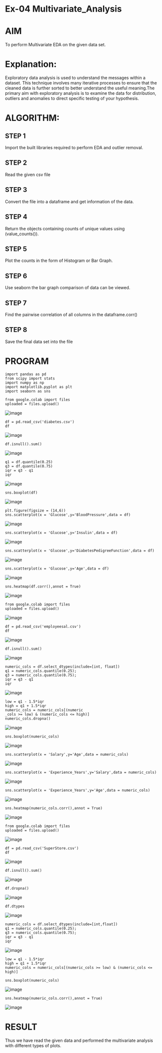 # Ex-04 Multivariate_Analysis

# AIM
To perform Multivariate EDA on the given data set.

# Explanation:
Exploratory data analysis is used to understand the messages within a dataset. This technique involves many iterative processes to ensure that the cleaned data is further sorted to better understand the useful meaning.The primary aim with exploratory analysis is to examine the data for distribution, outliers and anomalies to direct specific testing of your hypothesis.

# ALGORITHM:
## STEP 1
Import the built libraries required to perform EDA and outlier removal.

## STEP 2
Read the given csv file

## STEP 3
Convert the file into a dataframe and get information of the data.

## STEP 4
Return the objects containing counts of unique values using (value_counts()).

## STEP 5
Plot the counts in the form of Histogram or Bar Graph.

## STEP 6
Use seaborn the bar graph comparison of data can be viewed.

## STEP 7
Find the pairwise correlation of all columns in the dataframe.corr()

## STEP 8
Save the final data set into the file

# PROGRAM
```
import pandas as pd
from scipy import stats
import numpy as np
import matplotlib.pyplot as plt
import seaborn as sns
```
```
from google.colab import files
uploaded = files.upload()
```
![image](https://github.com/Poojariyaa/Multivariate_Analysis/assets/127511817/9c4857c4-2d6e-4bd0-91f7-f9221790176e)

```
df = pd.read_csv('diabetes.csv')
df
```
![image](https://github.com/Poojariyaa/Multivariate_Analysis/assets/127511817/7c2e3113-87ea-4f44-aca1-8d38731a405a)

```
df.isnull().sum()
```
![image](https://github.com/Poojariyaa/Multivariate_Analysis/assets/127511817/71665b6c-2770-4964-baf3-1032b9014511)

```
q1 = df.quantile(0.25)
q3 = df.quantile(0.75)
iqr = q3 - q1
iqr
```
![image](https://github.com/Poojariyaa/Multivariate_Analysis/assets/127511817/e662aab8-4741-4849-96f0-bebbfd1d5b88)

```
sns.boxplot(df)
```
![image](https://github.com/Poojariyaa/Multivariate_Analysis/assets/127511817/143d035a-b207-4fcf-9390-e7fd018028da)

```
plt.figure(figsize = (14,6))
sns.scatterplot(x = 'Glucose',y='BloodPressure',data = df)
```
![image](https://github.com/Poojariyaa/Multivariate_Analysis/assets/127511817/e9d6a2c7-774c-4885-b653-7cbb75dfa3f8)

```
sns.scatterplot(x = 'Glucose',y='Insulin',data = df)
```
![image](https://github.com/Poojariyaa/Multivariate_Analysis/assets/127511817/e6e48f39-bada-4b3a-a702-01c3e8596f8e)

```
sns.scatterplot(x = 'Glucose',y='DiabetesPedigreeFunction',data = df)
```
![image](https://github.com/Poojariyaa/Multivariate_Analysis/assets/127511817/87538ada-7685-4eff-b588-64cfbc537907)

```
sns.scatterplot(x = 'Glucose',y='Age',data = df)
```
![image](https://github.com/Poojariyaa/Multivariate_Analysis/assets/127511817/a1ddf5ad-2409-4ba5-97f9-3ecb968a36d3)

```
sns.heatmap(df.corr(),annot = True)
```
![image](https://github.com/Poojariyaa/Multivariate_Analysis/assets/127511817/2d2b9ac4-70f5-46df-b942-1502d1ba09a8)

```
from google.colab import files
uploaded = files.upload()
```
![image](https://github.com/Poojariyaa/Multivariate_Analysis/assets/127511817/a5d7de5b-d301-44dc-9487-60740d73ee25)

```
df = pd.read_csv('employeesal.csv')
df
```
![image](https://github.com/Poojariyaa/Multivariate_Analysis/assets/127511817/c760fdbc-bd24-4b0b-bb60-19e797cf8252)

```
df.isnull().sum()
```
![image](https://github.com/Poojariyaa/Multivariate_Analysis/assets/127511817/a37d4a6d-fc05-42a1-82f0-dae8d5284c3e)

```
numeric_cols = df.select_dtypes(include=[int, float])
q1 = numeric_cols.quantile(0.25);
q3 = numeric_cols.quantile(0.75);
iqr = q3 - q1
iqr
```
![image](https://github.com/Poojariyaa/Multivariate_Analysis/assets/127511817/2937a873-3061-4c39-9292-b9c172e6cef1)

```
low = q1 - 1.5*iqr
high = q1 + 1.5*iqr
numeric_cols = numeric_cols[(numeric
_cols >= low) & (numeric_cols <= high)]
numeric_cols.dropna()
```
![image](https://github.com/Poojariyaa/Multivariate_Analysis/assets/127511817/32ebbf24-9edc-4b41-8ad6-d96cb8988cea)

```
sns.boxplot(numeric_cols)
```
![image](https://github.com/Poojariyaa/Multivariate_Analysis/assets/127511817/d4dd0440-5149-465f-9b80-8a4efe3c9b5e)

```
sns.scatterplot(x = 'Salary',y='Age',data = numeric_cols)
```
![image](https://github.com/Poojariyaa/Multivariate_Analysis/assets/127511817/cdb11a3e-14bd-4bcf-b6d0-5b7e8b5c1d3c)

```
sns.scatterplot(x = 'Experience_Years',y='Salary',data = numeric_cols)
```
![image](https://github.com/Poojariyaa/Multivariate_Analysis/assets/127511817/bd3d9fe3-da0b-4c1a-a4ab-3d568ab17c14)

```
sns.scatterplot(x = 'Experience_Years',y='Age',data = numeric_cols)
```
![image](https://github.com/Poojariyaa/Multivariate_Analysis/assets/127511817/2ce56206-80ff-407f-83a5-eae3d3b93089)

```
sns.heatmap(numeric_cols.corr(),annot = True)
```
![image](https://github.com/Poojariyaa/Multivariate_Analysis/assets/127511817/6c1c74fb-6750-4322-8a41-2b5758a20713)

```
from google.colab import files
uploaded = files.upload()
```
![image](https://github.com/Poojariyaa/Multivariate_Analysis/assets/127511817/0c1aa82f-4ae0-429b-b7a8-1a033ed28e4c)

```
df = pd.read_csv('SuperStore.csv')
df
```
![image](https://github.com/Poojariyaa/Multivariate_Analysis/assets/127511817/b7ea5162-9a65-4b86-ba4b-7829cb0972bb)

```
df.isnull().sum()
```
![image](https://github.com/Poojariyaa/Multivariate_Analysis/assets/127511817/ed424f27-6f61-4373-a1cc-3fd5331da6bb)

```
df.dropna()
```
![image](https://github.com/Poojariyaa/Multivariate_Analysis/assets/127511817/2ed399c2-27df-44ed-b6f1-69bac5f3632f)

```
df.dtypes
```
![image](https://github.com/Poojariyaa/Multivariate_Analysis/assets/127511817/0cb3ac70-d369-41f5-8baf-bc4d905cc885)

```
numeric_cols = df.select_dtypes(include=[int,float])
q1 = numeric_cols.quantile(0.25);
q3 = numeric_cols.quantile(0.75);
iqr = q3 - q1
iqr
```
![image](https://github.com/Poojariyaa/Multivariate_Analysis/assets/127511817/4a65488f-1668-490d-b01b-d82f10c1ce66)

```
low = q1 - 1.5*iqr
high = q1 + 1.5*iqr
numeric_cols = numeric_cols[(numeric_cols >= low) & (numeric_cols <= high)]
```
```
sns.boxplot(numeric_cols)
```
![image](https://github.com/Poojariyaa/Multivariate_Analysis/assets/127511817/26fd06bb-99c9-4830-8a41-4e9f7c86a512)

```
sns.heatmap(numeric_cols.corr(),annot = True)
```
![image](https://github.com/Poojariyaa/Multivariate_Analysis/assets/127511817/057fe9ec-a72e-485b-8415-471ea762af94)


# RESULT
Thus we have read the given data and performed the multivariate analysis with different types of plots.






